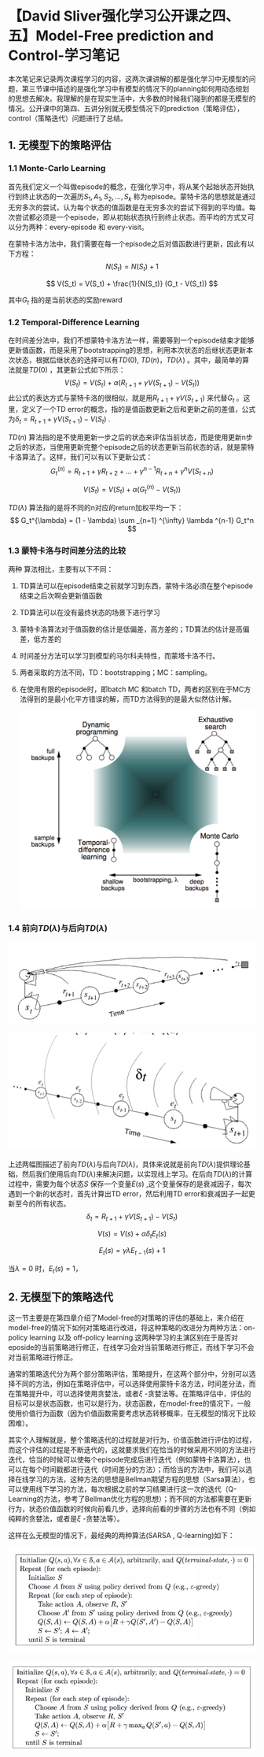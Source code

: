 # 【David Sliver强化学习公开课之四、五】Model-Free prediction and Control-学习笔记

本次笔记来记录两次课程学习的内容，这两次课讲解的都是强化学习中无模型的问题，第三节课中描述的是强化学习中有模型的情况下的planning如何用动态规划的思想去解决。我理解的是在现实生活中，大多数的时候我们碰到的都是无模型的情况。公开课中的第四、五讲分别就无模型情况下的prediction（策略评估），control（策略迭代）问题进行了总结。

## 1. 无模型下的策略评估

### 1.1 Monte-Carlo Learning

首先我们定义一个叫做episode的概念，在强化学习中，将从某个起始状态开始执行到终止状态的一次遍历$S_1, A_1, S_2, ... , S_k$ 称为episode。蒙特卡洛的思想就是通过无穷多次的尝试，认为每个状态的值函数是在无穷多次的尝试下得到的平均值。每次尝试都必须是一个episode，即从初始状态执行到终止状态。而平均的方式又可以分为两种：every-episode 和 every-visit。

在蒙特卡洛方法中，我们需要在每一个episode之后对值函数进行更新，因此有以下方程：
$$
N(S_t) = N(S_t) + 1
$$

$$
V(S_t) = V(S_t) + \frac{1}{N(S_t)} (G_t - V(S_t))
$$

其中$G_t$ 指的是当前状态的奖励reward

### 1.2 Temporal-Difference Learning

在时间差分法中，我们不想蒙特卡洛方法一样，需要等到一个episode结束才能够更新值函数，而是采用了bootstrapping的思想，利用本次状态的后继状态更新本次状态，根据后继状态的选择可以有$TD(0)$, $TD(n)$，$TD(\lambda)$ 。其中，最简单的算法就是$TD(0)$ ，其更新公式如下所示：
$$
V(S_t) = V(S_t) + \alpha(R_{t+1} +  \gamma V(S_{t+1}) - V(S_t))
$$
此公式的表达方式与蒙特卡洛的很相似，就是用$R_{t+1} +  \gamma V(S_{t+1})$ 来代替$G_t$ 。这里，定义了一个TD error的概念，指的是值函数更新之后和更新之前的差值，公式为$\delta_t = R_{t+1} +  \gamma V(S_{t+1}) - V(S_t)$ .

$TD(n)$ 算法指的是不使用更新一步之后的状态来评估当前状态，而是使用更新n步之后的状态，当使用更新完整个episode之后的状态更新当前状态的话，就是蒙特卡洛算法了。这样，我们可以有以下更新公式：
$$
G_t^{(n)} = R_{t+1} + \gamma R_{t+2} + ... + \gamma ^{n-1} R_{t+n} + \gamma ^nV(S_{t+n})
$$

$$
V(S_t) = V(S_t) +\alpha (G_t ^{(n)}- V(S_t))
$$

$TD(\lambda)$ 算法指的是将不同的n对应的return加权平均一下：
$$
G_t^{\lambda} = (1 - \lambda) \sum _{n=1} ^{\infty} \lambda ^{n-1} G_t^n
$$


### 1.3 蒙特卡洛与时间差分法的比较

两种 算法相比，主要有以下不同：

1. TD算法可以在episode结束之前就学习到东西，蒙特卡洛必须在整个episode结束之后次啊会更新值函数

2. TD算法可以在没有最终状态的场景下进行学习

3. 蒙特卡洛算法对于值函数的估计是低偏差，高方差的；TD算法的估计是高偏差，低方差的

4. 时间差分方法可以学习到模型的马尔科夫特性，而蒙塔卡洛不行。

5. 两者采取的方法不同，TD：bootstrapping；MC：sampling。

6. 在使用有限的episode时，即batch MC 和batch TD，两者的区别在于MC方法得到的是最小化平方错误的解，而TD方法得到的是最大似然估计解。

   ![MC_TD](./fig/MC_TD.png)

### 1.4 前向$TD(\lambda)$与后向$TD(\lambda)$

![TD_For](./fig/TD_For.png)

![TD_Bac](./fig/TD_Bac.png)

上述两幅图描述了前向$TD(\lambda)$与后向$TD(\lambda)$，具体来说就是前向$TD(\lambda)$提供理论基础，然后我们使用后向$TD(\lambda)$来解决问题，以实现线上学习。在后向$TD(\lambda)$的计算过程中，需要为每个状态$S$ 保存一个变量$E(s)$ ,这个变量保存的是衰减因子，每次遇到一个新的状态时，首先计算出TD error，然后利用TD error和衰减因子一起更新至今的所有状态。
$$
\delta _t = R_{t+1} + \gamma V(S_{t+1}) - V(S_t)
$$

$$
V(s) = V(s) + \alpha \delta _t E_t(s)
$$

$$
E_t(s) = \gamma \lambda E_{t-1}(s) + 1
$$

当$\lambda = 0​$ 时，$E_t(s) =  1​$ ，

## 2. 无模型下的策略迭代

这一节主要是在第四章介绍了Model-free的对策略的评估的基础上，来介绍在model-free的情况下如何对策略进行改进，将这种策略的改进分为两种方法：on-policy learning 以及 off-policy learning.这两种学习的主演区别在于是否对eposide的当前策略进行修正，在线学习会对当前策略进行修正，而线下学习不会对当前策略进行修正。

通常的策略迭代分为两个部分策略评估，策略提升，在这两个部分中，分别可以选择不同的方法，例如在策略评估中，可以选择使用蒙特卡洛方法，时间差分法，而在策略提升中，可以选择使用贪婪法，或者$\xi$ -贪婪法等。在策略评估中，评估的目标可以是状态函数，也可以是行为，状态函数，在model-free的情况下，一般使用价值行为函数（因为价值函数需要考虑状态转移概率，在无模型的情况下比较困难）。

其实个人理解就是，整个策略迭代的过程就是对行为，价值函数进行评估的过程，而这个评估的过程是不断迭代的，这就要求我们在恰当的时候采用不同的方法进行迭代，恰当的时候可以使每个episode完成后进行迭代（例如蒙特卡洛算法），也可以在每个时间戳都进行迭代（时间差分的方法）；而恰当的方法中，我们可以选择在线学习的方法，这种方法的思想是Bellman期望方程的思想（Sarsa算法），也可以使用线下学习的方法，每次根据之前的学习结果进行这一次的迭代（Q-Learning的方法，参考了Bellman优化方程的思想）；而不同的方法都需要在更新行为，状态价值函数的时候向前看几步，选择向前看的步骤的方法也有不同（例如纯粹的贪婪法，或者是$\xi$ -贪婪法等）。

这样在么无模型的情况下，最经典的两种算法(SARSA , Q-learning)如下：

![SARSA](./fig/SARSA.png)

![Q-learning](./fig/Q-learning.png)

